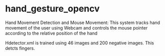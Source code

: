 # hand_gesture_opencv
Hand Movement Detection and Mouse Movement: This system tracks hand movement of the user using Webcam and controls the mouse pointer according to the relative position of the hand


Hdetector.xml is trained using 46 images and 200 negative images. This  detcts fingers.
